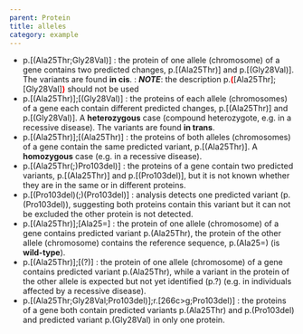 ```yaml
---
parent: Protein
title: alleles
category: example
---
```


*	p.[(Ala25Thr;Gly28Val)]
	: the protein of one allele (chromosome) of a gene contains two predicted changes, p.[(Ala25Thr)] and p.[(Gly28Val)]. The variants are found **in cis**.
	:	_**NOTE**_: the description p.**<font color="red">(</font>**[Ala25Thr];[Gly28Val]**<font color="red">)</font>** should not be used
*	p.[(Ala25Thr)];[(Gly28Val)]
	: the proteins of each allele (chromosomes) of a gene each contain different predicted changes, p.[(Ala25Thr)] and p.[(Gly28Val)]. A **heterozygous** case (compound heterozygote, e.g. in a recessive disease). The variants are found **in trans**.
*	p.[(Ala25Thr)];[(Ala25Thr)]
	: the proteins of both alleles (chromosomes) of a gene contain the same predicted variant, p.[(Ala25Thr)]. A **homozygous** case (e.g. in a recessive disease).
*	p.[(Ala25Thr(;)Pro103del)]
	: the proteins of a gene contain two predicted variants, p.[(Ala25Thr)] and p.[(Pro103del)], but it is not known whether they are in the same or in different proteins.
*	p.[(Pro103del)(;)(Pro103del)]
	: analysis detects one predicted variant (p.(Pro103del)), suggesting both proteins contain this variant but it can not be excluded the other protein is not detected.
*	p.[(Ala25Thr)];[Ala25=]
	: the protein of one allele (chromosome) of a gene contains predicted variant p.(Ala25Thr), the protein of the other allele (chromosome) contains the reference sequence, p.(Ala25=) (is **wild-type**).
*	p.[(Ala25Thr)];[(?)]
	: the protein of one allele (chromosome) of a gene contains predicted variant p.(Ala25Thr), while a variant in the protein of the other allele is expected but not yet identified (p.?) (e.g. in individuals affected by a recessive disease).
*	p.[(Ala25Thr;Gly28Val;Pro103del)];r.[266c>g;Pro103del)]
	: the proteins of a gene both contain predicted variants p.(Ala25Thr) and p.(Pro103del) and predicted variant p.(Gly28Val) in only one protein.
